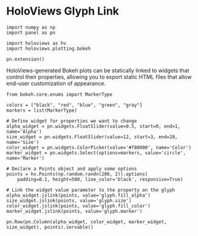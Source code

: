 # HoloViews Glyph Link

```{pydodide}
import numpy as np
import panel as pn

import holoviews as hv
import holoviews.plotting.bokeh

pn.extension()
```

HoloViews-generated Bokeh plots can be statically linked to widgets that control their properties, allowing you to export static HTML files that allow end-user customization of appearance.

```{pyodide}
from bokeh.core.enums import MarkerType

colors = ["black", "red", "blue", "green", "gray"]
markers = list(MarkerType)

# Define widget for properties we want to change
alpha_widget = pn.widgets.FloatSlider(value=0.5, start=0, end=1, name='Alpha')
size_widget = pn.widgets.FloatSlider(value=12, start=3, end=20, name='Size')
color_widget = pn.widgets.ColorPicker(value='#f80000', name='Color')
marker_widget = pn.widgets.Select(options=markers, value='circle', name='Marker')

# Declare a Points object and apply some options
points = hv.Points(np.random.randn(200, 2)).options(
    padding=0.1, height=500, line_color='black', responsive=True)

# Link the widget value parameter to the property on the glyph
alpha_widget.jslink(points, value='glyph.fill_alpha')
size_widget.jslink(points, value='glyph.size')
color_widget.jslink(points, value='glyph.fill_color')
marker_widget.jslink(points, value='glyph.marker')

pn.Row(pn.Column(alpha_widget, color_widget, marker_widget, size_widget), points).servable()
```
